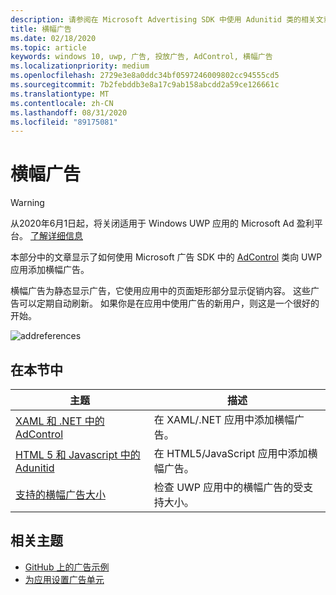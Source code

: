 ```yaml
---
description: 请参阅在 Microsoft Advertising SDK 中使用 Adunitid 类的相关文章，将横幅广告添加到 UWP 应用。
title: 横幅广告
ms.date: 02/18/2020
ms.topic: article
keywords: windows 10, uwp, 广告, 投放广告, AdControl, 横幅广告
ms.localizationpriority: medium
ms.openlocfilehash: 2729e3e8a0ddc34bf0597246009802cc94555cd5
ms.sourcegitcommit: 7b2febddb3e8a17c9ab158abcdd2a59ce126661c
ms.translationtype: MT
ms.contentlocale: zh-CN
ms.lasthandoff: 08/31/2020
ms.locfileid: "89175081"
---
```

# <a name="banner-ads"></a>横幅广告

>[!WARNING]
> 从2020年6月1日起，将关闭适用于 Windows UWP 应用的 Microsoft Ad 盈利平台。 [了解详细信息](https://social.msdn.microsoft.com/Forums/windowsapps/en-US/db8d44cb-1381-47f7-94d3-c6ded3fea36f/microsoft-ad-monetization-platform-shutting-down-june-1st?forum=aiamgr)

本部分中的文章显示了如何使用 Microsoft 广告 SDK 中的 [AdControl](/uwp/api/microsoft.advertising.winrt.ui.adcontrol) 类向 UWP 应用添加横幅广告。

横幅广告为静态显示广告，它使用应用中的页面矩形部分显示促销内容。 这些广告可以定期自动刷新。 如果你是在应用中使用广告的新用户，则这是一个很好的开始。

![addreferences](images/banner-ad.png)

## <a name="in-this-section"></a>在本节中

|  主题    | 描述 |               
|----------|-------|
| [XAML 和 .NET 中的 AdControl](adcontrol-in-xaml-and--net.md)     | 在 XAML/.NET 应用中添加横幅广告。        |
| [HTML 5 和 Javascript 中的 Adunitid](adcontrol-in-html-5-and-javascript.md)     | 在 HTML5/JavaScript 应用中添加横幅广告。        |
| [支持的横幅广告大小](supported-ad-sizes-for-banner-ads.md)    |  检查 UWP 应用中的横幅广告的受支持大小。        |


## <a name="related-topics"></a>相关主题

* [GitHub 上的广告示例](https://github.com/Microsoft/Windows-universal-samples/tree/master/Samples/Advertising)
* [为应用设置广告单元](set-up-ad-units-in-your-app.md)